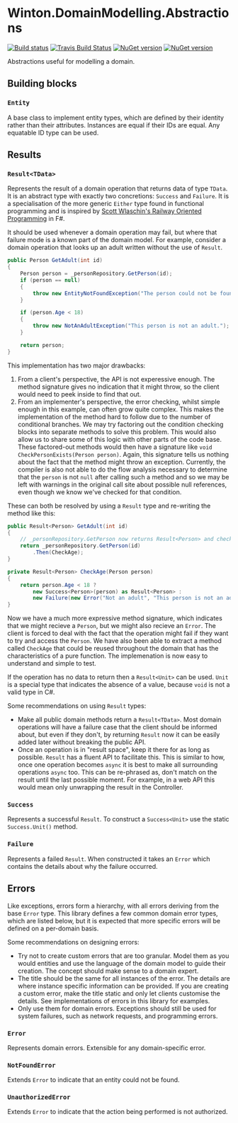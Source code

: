 # Winton.DomainModelling.Abstractions

[![Build status](https://ci.appveyor.com/api/projects/status/7mba8m947ed603r1?svg=true)](https://ci.appveyor.com/project/wintoncode/winton-domainmodelling-abstractions/branch/master)
[![Travis Build Status](https://travis-ci.org/wintoncode/Winton.DomainModelling.Abstractions.svg?branch=master)](https://travis-ci.org/wintoncode/Winton.DomainModelling.Abstractions)
[![NuGet version](https://img.shields.io/nuget/v/Winton.DomainModelling.Abstractions.svg)](https://www.nuget.org/packages/Winton.DomainModelling.Abstractions)
[![NuGet version](https://img.shields.io/nuget/vpre/Winton.DomainModelling.Abstractions.svg)](https://www.nuget.org/packages/Winton.DomainModelling.Abstractions)

Abstractions useful for modelling a domain.

## Building blocks

### `Entity`

A base class to implement entity types, which are defined by their identity rather than their attributes. 
Instances are equal if their IDs are equal. Any equatable ID type can be used.

## Results

### `Result<TData>` 

Represents the result of a domain operation that returns data of type `TData`. It is an abstract type with exactly two concretions: `Success` and `Failure`. It is a specialisation of the more generic `Either` type found in functional programming and is inspired by [Scott Wlaschin's Railway Oriented Programming](https://fsharpforfunandprofit.com/rop/) in F#.

It should be used whenever a domain operation may fail, but where that failure mode is a known part of the domain model. For example, consider a domain operation that looks up an adult written without the use of `Result`.

```csharp
public Person GetAdult(int id)
{
    Person person = _personRepository.GetPerson(id);
    if (person == null)
    {
        throw new EntityNotFoundException("The person could not be found.");
    }

    if (person.Age < 18)
    {
        throw new NotAnAdultException("This person is not an adult.");
    }

    return person;
}
```

This implementation has two major drawbacks:
1) From a client's perspective, the API is not experessive enough. The method signature gives no indication that it might throw, so the client would need to peek inside to find that out.
2) From an implementer's perspective, the error checking, whilst simple enough in this example, can often grow quite complex. This makes the implementation of the method hard to follow due to the number of conditional branches. We may try factoring out the condition checking blocks into separate methods to solve this problem. This would also allow us to share some of this logic with other parts of the code base. These factored-out methods would then have a signature like `void CheckPersonExists(Person person)`. Again, this signature tells us nothing about the fact that the method might throw an exception. Currently, the compiler is also not able to do the flow analysis necessary to determine that the `person` is not `null` after calling such a method and so we may be left with warnings in the original call site about possible null references, even though we know we've checked for that condition.

These can both be resolved by using a `Result` type and re-writing the method like this:

```csharp
public Result<Person> GetAdult(int id)
{
    // _personRepository.GetPerson now returns Result<Person> and checks that it exists
    return _personRepository.GetPerson(id)
        .Then(CheckAge);
}

private Result<Person> CheckAge(Person person)
{
    return person.Age < 18 ?
        new Success<Person>(person) as Result<Person> :
        new Failure(new Error("Not an adult", "This person is not an adult."));
}
```

Now we have a much more expressive method signature, which indicates that we might recieve a `Person`, but we might also recieve an `Error`. The client is forced to deal with the fact that the operation might fail if they want to try and access the `Person`. We have also been able to extract a method called `CheckAge` that could be reused throughout the domain that has the characteristics of a pure function. The implemenation is now easy to understand and simple to test.

If the operation has no data to return then a `Result<Unit>` can be used. `Unit` is a special type that indicates the absence of a value, because `void` is not a valid type in C#.

Some recommendations on using `Result` types: 
* Make all public domain methods return a `Result<TData>`. Most domain operations will have a failure case that the client should be informed about, but even if they don't, by returning `Result` now it can be easily added later without breaking the public API.
* Once an operation is in "result space", keep it there for as long as possible. `Result` has a fluent API to facilitate this. This is similar to how, once one operation becomes `async` it is best to make all surrounding operations `async` too. This can be re-phrased as, don't match on the result until the last possible moment. For example, in a web API this would mean only unwrapping the result in the Controller.

### `Success`

Represents a successful `Result`. To construct a `Success<Unit>` use the static `Success.Unit()` method.

### `Failure`

Represents a failed `Result`. When constructed it takes an `Error` which contains the details about why the failure occurred.

## Errors

Like exceptions, errors form a hierarchy, with all errors deriving from the base `Error` type. This library defines a few common domain error types, which are listed below, but it is expected that more specific errors will be defined on a per-domain basis.

Some recommendations on designing errors:
* Try not to create custom errors that are too granular. Model them as you would entities and use the language of the domain model to guide their creation. The concept should make sense to a domain expert.
* The title should be the same for all instances of the error. The details are where instance specific information can be provided. If you are creating a custom error, make the title static and only let clients customise the details. See implementations of errors in this library for examples. 
* Only use them for domain errors. Exceptions should still be used for system failures, such as network requests, and programming errors.

### `Error`

Represents domain errors. Extensible for any domain-specific error.

### `NotFoundError`

Extends `Error` to indicate that an entity could not be found.

### `UnauthorizedError`

Extends `Error` to indicate that the action being performed is not authorized.